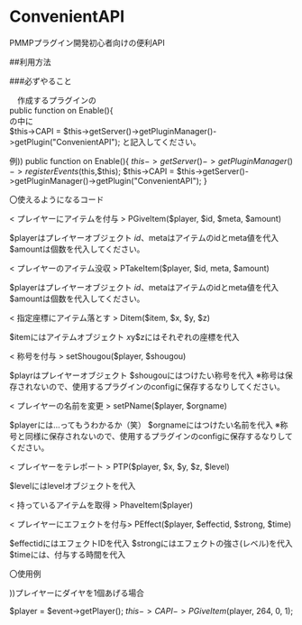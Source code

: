 # ConvenientAPI
PMMPプラグイン開発初心者向けの便利API<br>


##利用方法<br>

###必ずやること <br>

　作成するプラグインの<br>
  public function on Enable(){<br>
  の中に<br>
<php>  $this->CAPI = $this->getServer()->getPluginManager()->getPlugin("ConvenientAPI");</php>
  と記入してください。

例))
public function on Enable(){
	$this->getServer()->getPluginManager()->registerEvents($this,$this);
	$this->CAPI = $this->getServer()->getPluginManager()->getPlugin("ConvenientAPI");
}


〇使えるようになるコード

 < プレイヤーにアイテムを付与 >
PGiveItem($player, $id, $meta, $amount)

$playerはプレイヤーオブジェクト
$id、$metaはアイテムのidとmeta値を代入
$amountは個数を代入してください。


 < プレイヤーのアイテム没収 >
PTakeItem($player, $id, meta, $amount)

$playerはプレイヤーオブジェクト
$id、$metaはアイテムのidとmeta値を代入
$amountは個数を代入してください。


 < 指定座標にアイテム落とす >
Ditem($item, $x, $y, $z)

$itemにはアイテムオブジェクト
$x$y$zにはそれぞれの座標を代入


 < 称号を付与 >
setShougou($player, $shougou)

$playrはプレイヤーオブジェクト
$shougouにはつけたい称号を代入
※称号は保存されないので、使用するプラグインのconfigに保存するなりしてください。


 < プレイヤーの名前を変更 >
setPName($player, $orgname)

$playerには...ってもうわかるか（笑）
$orgnameにはつけたい名前を代入
※称号と同様に保存されないので、使用するプラグインのconfigに保存するなりしてください。


 < プレイヤーをテレポート >
PTP($player, $x, $y, $z, $level)

$levelにはlevelオブジェクトを代入


< 持っているアイテムを取得 >
PhaveItem($player)



 < プレイヤーにエフェクトを付与>
PEffect($player, $effectid, $strong, $time)

$effectidにはエフェクトIDを代入
$strongにはエフェクトの強さ(レベル)を代入
$timeには、付与する時間を代入


〇使用例

))プレイヤーにダイヤを1個あげる場合
	
$player = $event->getPlayer();
	$this->CAPI->PGiveItem($player, 264, 0, 1);

